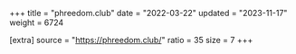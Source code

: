 +++
title = "phreedom.club"
date = "2022-03-22"
updated = "2023-11-17"
weight = 6724

[extra]
source = "https://phreedom.club/"
ratio = 35
size = 7
+++
